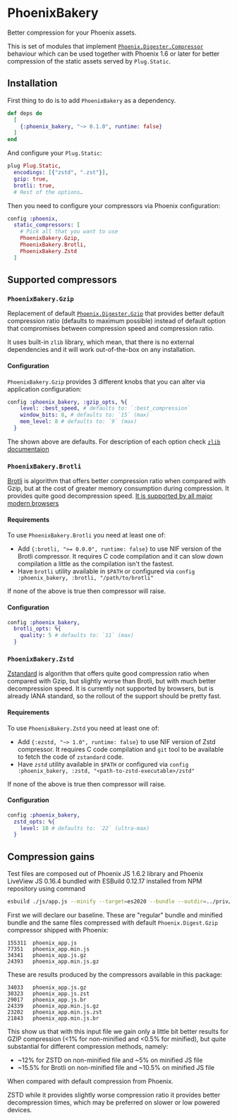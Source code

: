 # PhoenixBakery

<!-- start:PhoenixBakery -->
Better compression for your Phoenix assets.

This is set of modules that implement [`Phoenix.Digester.Compressor`][]
behaviour which can be used together with Phoenix 1.6 or later for better
compression of the static assets served by `Plug.Static`.

[`Phoenix.Digester.Compressor`]: https://hexdocs.pm/phoenix/1.6.0/Phoenix.Digester.Compressor.html

## Installation

First thing to do is to add `PhoenixBakery` as a dependency.

```elixir
def deps do
  [
    {:phoenix_bakery, "~> 0.1.0", runtime: false}
  ]
end
```

And configure your `Plug.Static`:

```elixir
plug Plug.Static,
  encodings: [{"zstd", ".zst"}],
  gzip: true,
  brotli: true,
  # Rest of the options…
```

Then you need to configure your compressors via Phoenix configuration:

```elixir
config :phoenix,
  static_compressors: [
    # Pick all that you want to use
    PhoenixBakery.Gzip,
    PhoenixBakery.Brotli,
    PhoenixBakery.Zstd
  ]
```

<!-- end:PhoenixBakery -->

## Supported compressors

### `PhoenixBakery.Gzip`

<!-- start:PhoenixBakery.Gzip -->
Replacement of default [`Phoenix.Digester.Gzip`][] that provides better default
compression ratio (defaults to maximum possible) instead of default option that
compromises between compression speed and compression ratio.

It uses built-in `zlib` library, which mean, that there is no external
dependencies and it will work out-of-the-box on any installation.

#### Configuration

`PhoenixBakery.Gzip` provides 3 different knobs that you can alter via
application configuration:

```elixir
config :phoenix_bakery, :gzip_opts, %{
    level: :best_speed, # defaults to: `:best_compression`
    window_bits: 8, # defaults to: `15` (max)
    mem_level: 8 # defaults to: `9` (max)
  }
```

The shown above are defaults. For description of each option check [`zlib`
documentaion][erl-zlib]

[`Phoenix.Digester.Gzip`]: https://hexdocs.pm/phoenix/1.6.0/Phoenix.Digester.Gzip.html
[erl-zlib]: https://erlang.org/doc/man/zlib.html
<!-- end:PhoenixBakery.Gzip -->

### `PhoenixBakery.Brotli`

<!-- start:PhoenixBakery.Brotli -->
[Brotli][br] is algorithm that offers better compression ratio when compared
with Gzip, but at the cost of greater memory consumption during compression. It
provides quite good decompression speed. [It is supported by all major modern browsers][caniuse-br]

[br]: https://tools.ietf.org/html/rfc7932
[caniuse-br]: https://caniuse.com/brotli

#### Requirements

To use `PhoenixBakery.Brotli` you need at least one of:

- Add `{:brotli, ">= 0.0.0", runtime: false}` to use NIF version of the Brotli
  compressor. It requires C code compilation and it can slow down compilation a
  little as the compilation isn't the fastest.
- Have `brotli` utility available in `$PATH` or configured via
  `config :phoenix_bakery, :brotli, "/path/to/brotli"`

If none of the above is true then compressor will raise.

#### Configuration

```elixir
config :phoenix_bakery,
  brotli_opts: %{
    quality: 5 # defaults to: `11` (max)
  }
```
<!-- end:PhoenixBakery.Brotli -->

### `PhoenixBakery.Zstd`

<!-- start:PhoenixBakery.Zstd -->
[Zstandard][zstd] is algorithm that offers quite good compression ratio when
compared with Gzip, but slightly worse than Brotli, but with much better
decompression speed. It is currently not supported by browsers, but is already
IANA standard, so the rollout of the support should be pretty fast.

[zstd]: https://datatracker.ietf.org/doc/html/rfc8878

#### Requirements

To use `PhoenixBakery.Zstd` you need at least one of:

- Add `{:ezstd, "~> 1.0", runtime: false}` to use NIF version of Zstd
  compressor. It requires C code compilation and `git` tool to be available to
  fetch the code of `zstandard` code.
- Have `zstd` utility available in `$PATH` or configured via
  `config :phoenix_bakery, :zstd, "<path-to-zstd-executable>/zstd"`

If none of the above is true then compressor will raise.

#### Configuration

```elixir
config :phoenix_bakery,
  zstd_opts: %{
    level: 10 # defaults to: `22` (ultra-max)
  }
```
<!-- end:PhoenixBakery.Zstd -->

## Compression gains

Test files are composed out of Phoenix JS 1.6.2 library and Phoenix LiveView JS
0.16.4 bundled with ESBuild 0.12.17 installed from NPM repository using command

```sh
esbuild ./js/app.js --minify --target=es2020 --bundle --outdir=../priv/static/js --color=true
```

First we will declare our baseline. These are "regular" bundle and minified
bundle and the same files compressed with default `Phoenix.Digest.Gzip`
compressor shipped with Phoenix:

```
155311	phoenix_app.js
77351	phoenix_app.min.js
34341	phoenix_app.js.gz
24393	phoenix_app.min.js.gz
```

These are results produced by the compressors available in this package:

```
34033	phoenix_app.js.gz
30323	phoenix_app.js.zst
29017	phoenix_app.js.br
24339	phoenix_app.min.js.gz
23202	phoenix_app.min.js.zst
21843	phoenix_app.min.js.br
```

This show us that with this input file we gain only a little bit better results
for GZIP compression (<1% for non-minified and <0.5% for minified), but quite
substantial for different compression methods, namely:

- ~12% for ZSTD on non-minified file and ~5% on minified JS file
- ~15.5% for Brotli on non-minified file and ~10.5% on minified JS file

When compared with default compression from Phoenix.

ZSTD while it provides slightly worse compression ratio it provides better
decompression times, which may be preferred on slower or low powered devices.
